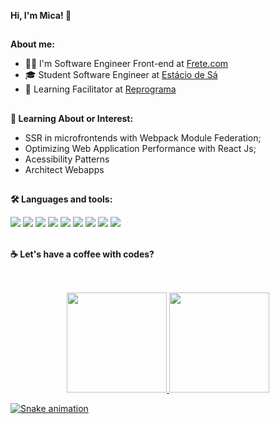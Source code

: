 **Hi, I'm Mica! 👋**

##
**About me:**
- 👩‍💻 I'm Software Engineer Front-end at [Frete.com](https://frete.com)
- 🎓 Student Software Engineer at [Estácio de Sá](https://estacio.br/cursos/graduacao/engenharia-de-software)
- 💬 Learning Facilitator at [Reprograma](https://reprograma.com.br)

##
**🧠  Learning About or Interest:**
- SSR in microfrontends with Webpack Module Federation;
- Optimizing Web Application Performance with React Js; 
- Acessibility Patterns
- Architect Webapps

## 
**🛠  Languages and tools:**

<div style="display: inline_block">
    <img src="https://img.shields.io/badge/React-20232A?style=for-the-badge&logo=react&logoColor=61DAFB" target="_blank">
    <img src="https://img.shields.io/badge/TypeScript-007ACC?style=for-the-badge&logo=typescript&logoColor=white" target="_blank">
    <img src="https://img.shields.io/badge/JavaScript-323330?style=for-the-badge&logo=javascript&logoColor=F7DF1E" target="_blank">
    <img src="https://img.shields.io/badge/Node.js-43853D?style=for-the-badge&logo=node.js&logoColor=white" target="_blank">
    <img src="https://img.shields.io/badge/Express.js-404D59?style=for-the-badge" target="_blank"> 
    <img src="https://img.shields.io/badge/HTML5-E34F26?style=for-the-badge&logo=html5&logoColor=white" target="_blank">
    <img src="https://img.shields.io/badge/CSS3-1572B6?style=for-the-badge&logo=css3&logoColor=white" target="_blank">
    <img src="https://img.shields.io/badge/Sass-CC6699?style=for-the-badge&logo=sass&logoColor=white" target="_blank">    
    <img src="https://img.shields.io/badge/MySQL-FFFFFF?style=for-the-badge&logo=mysql&logoColor=blue" target="_blank">
</div>

</br>

**☕ Let's have a coffee with codes?**
##
 <br>
 
<div align="center">
  <a href="https://github.com/micaelecarv">
  <img height="160em" src="https://github-readme-stats.vercel.app/api?username=micaelecarv&show_icons=true&theme=dracula&include_all_commits=true&count_private=true"/>
  <img height="160em" src="https://github-readme-stats.vercel.app/api/top-langs/?username=micaelecarv&layout=compact&langs_count=7&theme=dracula"/>
</div>

 ![Snake animation](https://github.com/micaelecarv/micaelecarv/blob/output/github-contribution-grid-snake.svg)

